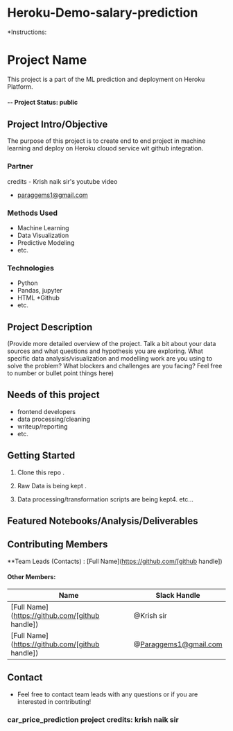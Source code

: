 # Heroku-Demo-salary-prediction


*Instructions: 
# Project Name
This project is a part of the ML prediction and deployment on Heroku Platform.

#### -- Project Status: public

## Project Intro/Objective
The purpose of this project is to create end to end project in machine learning and deploy on Heroku clouod service wit github integration. 

### Partner
credits - Krish naik sir's youtube video
- paraggems1@gmail.com
### Methods Used

* Machine Learning
* Data Visualization
* Predictive Modeling
* etc.

### Technologies

* Python
* Pandas, jupyter
* HTML
*Github
* etc. 

## Project Description
(Provide more detailed overview of the project.  Talk a bit about your data sources and what questions and hypothesis you are exploring. What specific data analysis/visualization and modelling work are you using to solve the problem? What blockers and challenges are you facing?  Feel free to number or bullet point things here)

## Needs of this project

- frontend developers
- data processing/cleaning
- writeup/reporting
- etc.

## Getting Started

1. Clone this repo .
2. Raw Data is being kept .

    
3. Data processing/transformation scripts are being kept4. etc...


## Featured Notebooks/Analysis/Deliverables


## Contributing Members

**Team Leads (Contacts) : [Full Name](https://github.com/[github handle])

#### Other Members:

|Name     |  Slack Handle   | 
|---------|-----------------|
|[Full Name](https://github.com/[github handle])| @Krish sir        |
|[Full Name](https://github.com/[github handle]) | @Paraggems1@gmail.com    |

## Contact

* Feel free to contact team leads with any questions or if you are interested in contributing!

### car_price_prediction project credits: krish naik sir

